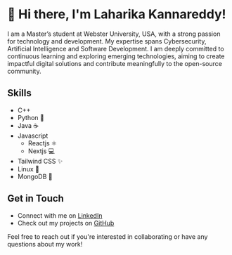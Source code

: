# 👋 Hi there, I'm Laharika Kannareddy!

I am a Master’s student at Webster University, USA, with a strong passion for technology and development. My expertise spans Cybersecurity, Artificial Intelligence and Software Development. I am deeply committed to continuous learning and exploring emerging technologies, aiming to create impactful digital solutions and contribute meaningfully to the open-source community.

## Skills
- C++
- Python 🐍
- Java ☕
- Javascript
  - Reactjs ⚛️
  - Nextjs 💻
- Tailwind CSS ✨
- Linux 🐧
- MongoDB 🍃


## Get in Touch
- Connect with me on [LinkedIn](https://www.linkedin.com/in/laharika-kannareddy-310278339/)
- Check out my projects on [GitHub](https://github.com/LaharikaS)

Feel free to reach out if you're interested in collaborating or have any questions about my work!
